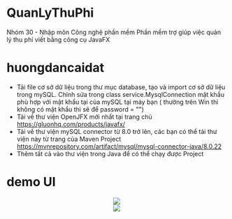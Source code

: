 # QuanLyThuPhi
Nhóm 30 - Nhập môn Công nghệ phần mềm
Phần mềm trợ giúp việc quản lý thu phí viết bằng công cụ JavaFX

# huongdancaidat
<ul>
<li>Tải file cơ sở dữ liệu trong thư mục database, tạo và import cơ sở dữ liệu trong mySQL. Chỉnh sửa trong class service.MysqlConnection mật khẩu phù hợp với mật khẩu tại của mySQL tại máy bạn ( thường trên Win thì không có mật khẩu thì sẽ để password = "") </li>
<li>Tải về thư viện OpenJFX mới nhất tại trang chủ <a href="https://gluonhq.com/products/javafx/" target="_blank">https://gluonhq.com/products/javafx/</a> </li>
<li>Tải về thư viện mySQL connector từ 8.0 trở lên, các bạn có thể tải thư viện này từ trang của Maven Project <a href="https://mvnrepository.com/artifact/mysql/mysql-connector-java/8.0.22" target="_blank">https://mvnrepository.com/artifact/mysql/mysql-connector-java/8.0.22 </a> </li>
<li>Thêm tất cả vào thư viện trong Java để có thể chạy được Project</li>
</ul>

# demo UI
<center>
  <img src="https://github.com/lh560/QuanLyThuPhi/blob/main/img/demo/login.png" /> <br />
  <img src="https://github.com/lh560/QuanLyThuPhi/blob/main/img/demo/delNhanKhau.png" /> <br />
</center>
